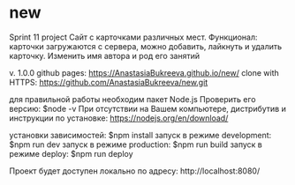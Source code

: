 # new
Sprint 11 project 
Сайт с карточками различных мест. Функционал: карточки загружаются с сервера, можно добавить, лайкнуть и удалить карточку. Изменить имя автора и род его занятий

v. 1.0.0
github pages: https://AnastasiaBukreeva.github.io/new/
clone with HTTPS: https://github.com/AnastasiaBukreeva/new.git

для правильной работы необходим пакет Node.js Проверить его версию: $node -v При отсутствии на Вашем компьютере, дистрибутив и инструкции по установке: https://nodejs.org/en/download/

yстановки зависимостей: $npm install
запуск в режиме development: $npm run dev 
запуск в режиме production: $npm run build 
запуск в режиме deploy: $npm run deploy

Проект будет доступен локально по адресу: http://localhost:8080/
